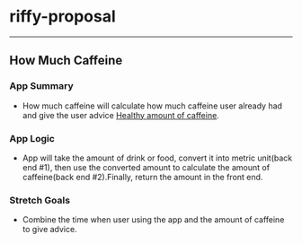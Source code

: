 # riffy-proposal 
---
## How Much Caffeine 
### App Summary 
- How much caffeine will calculate how much caffeine user already had and give the user advice [Healthy amount of caffeine](https://www.fda.gov/consumers/consumer-updates/spilling-beans-how-much-caffeine-too-much/ "FDA").
### App Logic
- App will take the amount of drink or food, convert it into metric unit(back end #1), then use the converted amount to calculate the amount of caffeine(back end #2).Finally, return the amount in the front end.

### Stretch Goals
- Combine the time when user using the app and the amount of caffeine to give advice. 
